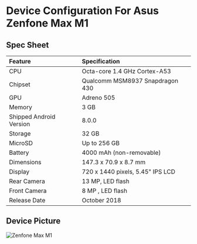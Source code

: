 # Device Configuration For Asus Zenfone Max M1

## Spec Sheet

| Feature                 | Specification                     |
| :---------------------- | :-------------------------------- |
| CPU                     | Octa-core 1.4 GHz Cortex-A53      |
| Chipset                 | Qualcomm MSM8937 Snapdragon 430   |
| GPU                     | Adreno 505                        |
| Memory                  | 3 GB                            |
| Shipped Android Version | 8.0.0                             |
| Storage                 | 32 GB                          |
| MicroSD                 | Up to 256 GB                      |
| Battery                 | 4000 mAh (non-removable)          |
| Dimensions              | 147.3 x 70.9 x 8.7 mm             |
| Display                 | 720 x 1440 pixels, 5.45" IPS LCD   |
| Rear Camera             | 13 MP, LED flash                  |
| Front Camera            | 8 MP , LED flash                              |
| Release Date            | October 2018                         |

## Device Picture

![Zenfone Max M1](https://www.asus.com/media/IN/products/Av2HDWl1WLs1j7bm/P_setting_xxx_0_90_end_300.png "Zenfone Max M1")


